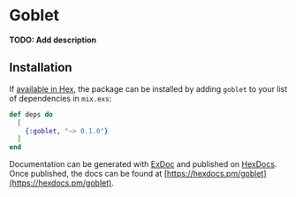 # Goblet

**TODO: Add description**

## Installation

If [available in Hex](https://hex.pm/docs/publish), the package can be installed
by adding `goblet` to your list of dependencies in `mix.exs`:

```elixir
def deps do
  [
    {:goblet, "~> 0.1.0"}
  ]
end
```

Documentation can be generated with [ExDoc](https://github.com/elixir-lang/ex_doc)
and published on [HexDocs](https://hexdocs.pm). Once published, the docs can
be found at [https://hexdocs.pm/goblet](https://hexdocs.pm/goblet).

